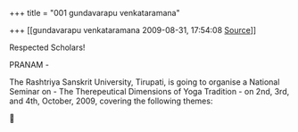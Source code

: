 +++
title = "001 gundavarapu venkataramana"

+++
[[gundavarapu venkataramana	2009-08-31, 17:54:08 [Source](https://groups.google.com/g/bvparishat/c/V1wjGIRk0zw)]]



Respected Scholars!



PRANAM -

 The Rashtriya Sanskrit University, Tirupati, is going to organise a National Seminar on - The Therepeutical Dimensions of Yoga Tradition - on 2nd, 3rd, and 4th, October, 2009, covering the following themes:



